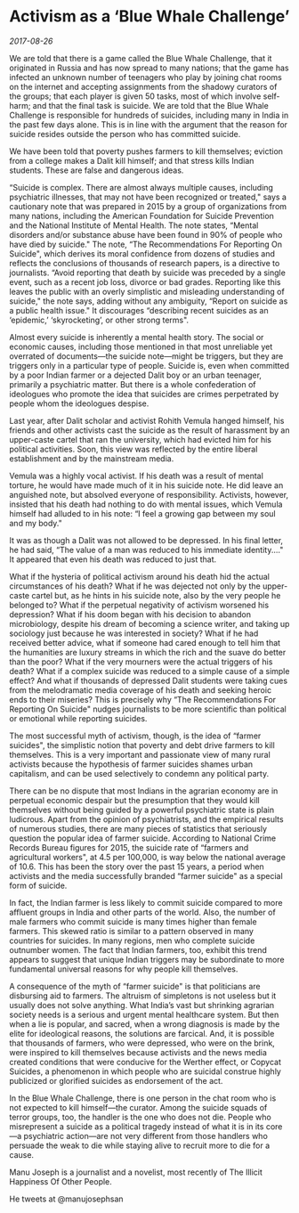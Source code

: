 # Activism as a ‘Blue Whale Challenge’

*2017-08-26*

We are told that there is a game called the Blue Whale Challenge, that
it originated in Russia and has now spread to many nations; that the
game has infected an unknown number of teenagers who play by joining
chat rooms on the internet and accepting assignments from the shadowy
curators of the groups; that each player is given 50 tasks, most of
which involve self-harm; and that the final task is suicide. We are told
that the Blue Whale Challenge is responsible for hundreds of suicides,
including many in India in the past few days alone. This is in line with
the argument that the reason for suicide resides outside the person who
has committed suicide.

We have been told that poverty pushes farmers to kill themselves;
eviction from a college makes a Dalit kill himself; and that stress
kills Indian students. These are false and dangerous ideas.

“Suicide is complex. There are almost always multiple causes, including
psychiatric illnesses, that may not have been recognized or treated,"
says a cautionary note that was prepared in 2015 by a group of
organizations from many nations, including the American Foundation for
Suicide Prevention and the National Institute of Mental Health. The note
states, “Mental disorders and/or substance abuse have been found in 90%
of people who have died by suicide." The note, “The Recommendations For
Reporting On Suicide", which derives its moral confidence from dozens of
studies and reflects the conclusions of thousands of research papers, is
a directive to journalists. “Avoid reporting that death by suicide was
preceded by a single event, such as a recent job loss, divorce or bad
grades. Reporting like this leaves the public with an overly simplistic
and misleading understanding of suicide," the note says, adding without
any ambiguity, “Report on suicide as a public health issue." It
discourages “describing recent suicides as an ‘epidemic,’
‘skyrocketing’, or other strong terms".

Almost every suicide is inherently a mental health story. The social or
economic causes, including those mentioned in that most unreliable yet
overrated of documents—the suicide note—might be triggers, but they are
triggers only in a particular type of people. Suicide is, even when
committed by a poor Indian farmer or a dejected Dalit boy or an urban
teenager, primarily a psychiatric matter. But there is a whole
confederation of ideologues who promote the idea that suicides are
crimes perpetrated by people whom the ideologues despise.

Last year, after Dalit scholar and activist Rohith Vemula hanged
himself, his friends and other activists cast the suicide as the result
of harassment by an upper-caste cartel that ran the university, which
had evicted him for his political activities. Soon, this view was
reflected by the entire liberal establishment and by the mainstream
media.

Vemula was a highly vocal activist. If his death was a result of mental
torture, he would have made much of it in his suicide note. He did leave
an anguished note, but absolved everyone of responsibility. Activists,
however, insisted that his death had nothing to do with mental issues,
which Vemula himself had alluded to in his note: “I feel a growing gap
between my soul and my body."

It was as though a Dalit was not allowed to be depressed. In his final
letter, he had said, “The value of a man was reduced to his immediate
identity...." It appeared that even his death was reduced to just that.

What if the hysteria of political activism around his death hid the
actual circumstances of his death? What if he was dejected not only by
the upper-caste cartel but, as he hints in his suicide note, also by the
very people he belonged to? What if the perpetual negativity of activism
worsened his depression? What if his doom began with his decision to
abandon microbiology, despite his dream of becoming a science writer,
and taking up sociology just because he was interested in society? What
if he had received better advice, what if someone had cared enough to
tell him that the humanities are luxury streams in which the rich and
the suave do better than the poor? What if the very mourners were the
actual triggers of his death? What if a complex suicide was reduced to a
simple cause of a simple effect? And what if thousands of depressed
Dalit students were taking cues from the melodramatic media coverage of
his death and seeking heroic ends to their miseries? This is precisely
why “The Recommendations For Reporting On Suicide" nudges journalists to
be more scientific than political or emotional while reporting suicides.

The most successful myth of activism, though, is the idea of “farmer
suicides", the simplistic notion that poverty and debt drive farmers to
kill themselves. This is a very important and passionate view of many
rural activists because the hypothesis of farmer suicides shames urban
capitalism, and can be used selectively to condemn any political party.

There can be no dispute that most Indians in the agrarian economy are in
perpetual economic despair but the presumption that they would kill
themselves without being guided by a powerful psychiatric state is plain
ludicrous. Apart from the opinion of psychiatrists, and the empirical
results of numerous studies, there are many pieces of statistics that
seriously question the popular idea of farmer suicide. According to
National Crime Records Bureau figures for 2015, the suicide rate of
“farmers and agricultural workers", at 4.5 per 100,000, is way below the
national average of 10.6. This has been the story over the past 15
years, a period when activists and the media successfully branded
“farmer suicide" as a special form of suicide.

In fact, the Indian farmer is less likely to commit suicide compared to
more affluent groups in India and other parts of the world. Also, the
number of male farmers who commit suicide is many times higher than
female farmers. This skewed ratio is similar to a pattern observed in
many countries for suicides. In many regions, men who complete suicide
outnumber women. The fact that Indian farmers, too, exhibit this trend
appears to suggest that unique Indian triggers may be subordinate to
more fundamental universal reasons for why people kill themselves.

A consequence of the myth of “farmer suicide" is that politicians are
disbursing aid to farmers. The altruism of simpletons is not useless but
it usually does not solve anything. What India’s vast but shrinking
agrarian society needs is a serious and urgent mental healthcare system.
But then when a lie is popular, and sacred, when a wrong diagnosis is
made by the elite for ideological reasons, the solutions are farcical.
And, it is possible that thousands of farmers, who were depressed, who
were on the brink, were inspired to kill themselves because activists
and the news media created conditions that were conducive for the
Werther effect, or Copycat Suicides, a phenomenon in which people who
are suicidal construe highly publicized or glorified suicides as
endorsement of the act.

In the Blue Whale Challenge, there is one person in the chat room who is
not expected to kill himself—the curator. Among the suicide squads of
terror groups, too, the handler is the one who does not die. People who
misrepresent a suicide as a political tragedy instead of what it is in
its core—a psychiatric action—are not very different from those handlers
who persuade the weak to die while staying alive to recruit more to die
for a cause.

Manu Joseph is a journalist and a novelist, most recently of The Illicit
Happiness Of Other People.

He tweets at @manujosephsan
